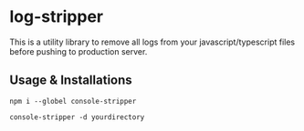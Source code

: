 # log-stripper
This is a utility library to remove all logs from your
javascript/typescript files before pushing to production server.

## Usage & Installations

```
npm i --globel console-stripper

console-stripper -d yourdirectory

```